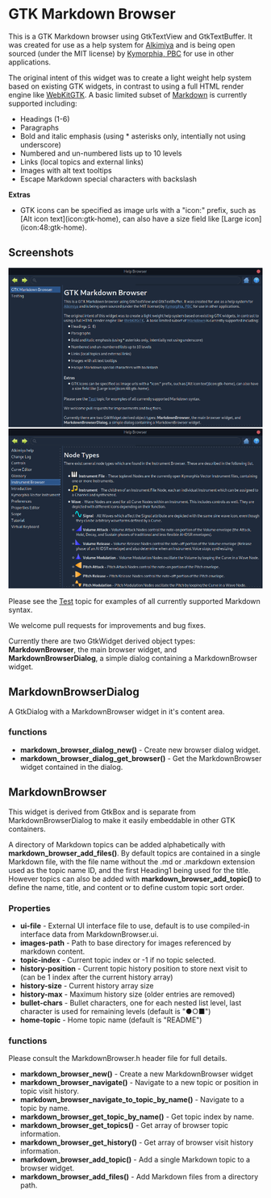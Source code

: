 # GTK Markdown Browser
This is a GTK Markdown browser using GtkTextView and GtkTextBuffer. It was created for use as a help system for [Alkimiya](https://www.kymorphia.com/products/alkimiya/) and is being open sourced (under the MIT license) by [Kymorphia, PBC](https://www.kymorphia.com) for use in other applications.

The original intent of this widget was to create a light weight help system based on existing GTK widgets, in contrast to using a full HTML render engine like [WebKitGTK](https://webkitgtk.org/).  A basic limited subset of [Markdown](https://www.markdownguide.org/basic-syntax) is currently supported including:
* Headings (1-6)
* Paragraphs
* Bold and italic emphasis (using \* asterisks only, intentially not using underscore)
* Numbered and un-numbered lists up to 10 levels
* Links (local topics and external links)
* Images with alt text tooltips
* Escape Markdown special characters with backslash

**Extras**
* GTK icons can be specified as image urls with a "icon:" prefix, such as \[Alt icon text](icon:gtk-home), can also have a size field like \[Large icon](icon:48:gtk-home).

## Screenshots
![Screenshot showing this README.md](screenshot1.png)
![Screenshot of Alkimiya help showing GTK icon support](screenshot2.png)

Please see the [Test](test) topic for examples of all currently supported Markdown syntax.

We welcome pull requests for improvements and bug fixes.

Currently there are two GtkWidget derived object types: **MarkdownBrowser**, the main browser widget, and **MarkdownBrowserDialog**, a simple dialog containing a MarkdownBrowser widget.

## MarkdownBrowserDialog
A GtkDialog with a MarkdownBrowser widget in it's content area.

### functions
* **markdown_browser_dialog_new()** - Create new browser dialog widget.
* **markdown_browser_dialog_get_browser()** - Get the MarkdownBrowser widget contained in the dialog.


## MarkdownBrowser
This widget is derived from GtkBox and is separate from MarkdownBrowserDialog to make it easily embeddable in other GTK containers.

A directory of Markdown topics can be added alphabetically with **markdown_browser_add_files()**. By default topics are contained in a single Markdown file, with the file name without the .md or .markdown extension used as the topic name ID, and the first Heading1 being used for the title. However topics can also be added with **markdown_browser_add_topic()** to define the name, title, and content or to define custom topic sort order.

### Properties
* **ui-file** - External UI interface file to use, default is to use compiled-in interface data from MarkdownBrowser.ui.
* **images-path** - Path to base directory for images referenced by markdown content.
* **topic-index** - Current topic index or -1 if no topic selected.
* **history-position** - Current topic history position to store next visit to (can be 1 index after the current history array)
* **history-size** - Current history array size
* **history-max** - Maximum history size (older entries are removed)
* **bullet-chars** - Bullet characters, one for each nested list level, last character is used for remaining levels (default is "●○■")
* **home-topic** - Home topic name (default is "README")

### functions
Please consult the MarkdownBrowser.h header file for full details.

* **markdown_browser_new()** - Create a new MarkdownBrowser widget
* **markdown_browser_navigate()** - Navigate to a new topic or position in topic visit history.
* **markdown_browser_navigate_to_topic_by_name()** - Navigate to a topic by name.
* **markdown_browser_get_topic_by_name()** - Get topic index by name.
* **markdown_browser_get_topics()** - Get array of browser topic information.
* **markdown_browser_get_history()** - Get array of browser visit history information.
* **markdown_browser_add_topic()** - Add a single Markdown topic to a browser widget.
* **markdown_browser_add_files()** - Add Markdown files from a directory path.

